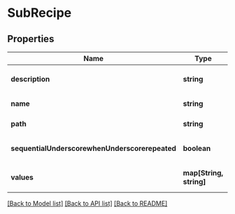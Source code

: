 # SubRecipe

## Properties
Name | Type | Description | Notes
------------ | ------------- | ------------- | -------------
**description** | **string** |  | [optional] [default to null]
**name** | **string** |  | [default to null]
**path** | **string** |  | [default to null]
**sequentialUnderscorewhenUnderscorerepeated** | **boolean** |  | [optional] [default to null]
**values** | **map[String, string]** |  | [optional] [default to null]

[[Back to Model list]](../README.md#documentation-for-models) [[Back to API list]](../README.md#documentation-for-api-endpoints) [[Back to README]](../README.md)


